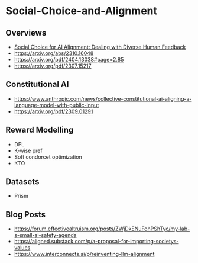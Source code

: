# Social-Choice-and-Alignment

## Overviews
- [Social Choice for AI Alignment: Dealing with Diverse Human Feedback](https://arxiv.org/abs/2404.10271)
- https://arxiv.org/abs/2310.16048
- https://arxiv.org/pdf/2404.13038#page=2.85
- https://arxiv.org/pdf/2307.15217

## Constitutional AI
- https://www.anthropic.com/news/collective-constitutional-ai-aligning-a-language-model-with-public-input
- https://arxiv.org/pdf/2309.01291

## Reward Modelling
- DPL
- K-wise pref
- Soft condorcet optimization
- KTO

## Datasets
- Prism

## Blog Posts
- https://forum.effectivealtruism.org/posts/ZWjDkENuFohPShTyc/my-lab-s-small-ai-safety-agenda
- https://aligned.substack.com/p/a-proposal-for-importing-societys-values
- https://www.interconnects.ai/p/reinventing-llm-alignment
